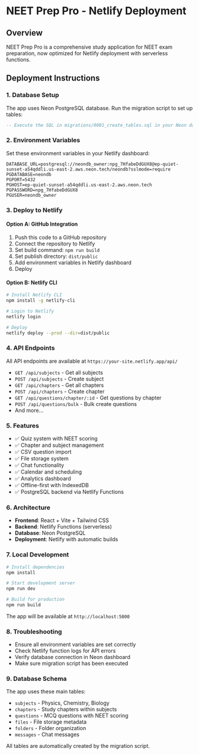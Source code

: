 # NEET Prep Pro - Netlify Deployment

## Overview
NEET Prep Pro is a comprehensive study application for NEET exam preparation, now optimized for Netlify deployment with serverless functions.

## Deployment Instructions

### 1. Database Setup
The app uses Neon PostgreSQL database. Run the migration script to set up tables:

```sql
-- Execute the SQL in migrations/0001_create_tables.sql in your Neon database console
```

### 2. Environment Variables
Set these environment variables in your Netlify dashboard:

```
DATABASE_URL=postgresql://neondb_owner:npg_7HfabeDdGUX8@ep-quiet-sunset-a54qddli.us-east-2.aws.neon.tech/neondb?sslmode=require
PGDATABASE=neondb
PGPORT=5432
PGHOST=ep-quiet-sunset-a54qddli.us-east-2.aws.neon.tech
PGPASSWORD=npg_7HfabeDdGUX8
PGUSER=neondb_owner
```

### 3. Deploy to Netlify

#### Option A: GitHub Integration
1. Push this code to a GitHub repository
2. Connect the repository to Netlify
3. Set build command: `npm run build`
4. Set publish directory: `dist/public`
5. Add environment variables in Netlify dashboard
6. Deploy

#### Option B: Netlify CLI
```bash
# Install Netlify CLI
npm install -g netlify-cli

# Login to Netlify
netlify login

# Deploy
netlify deploy --prod --dir=dist/public
```

### 4. API Endpoints
All API endpoints are available at `https://your-site.netlify.app/api/`

- `GET /api/subjects` - Get all subjects
- `POST /api/subjects` - Create subject
- `GET /api/chapters` - Get all chapters
- `POST /api/chapters` - Create chapter
- `GET /api/questions/chapter/:id` - Get questions by chapter
- `POST /api/questions/bulk` - Bulk create questions
- And more...

### 5. Features
- ✅ Quiz system with NEET scoring
- ✅ Chapter and subject management
- ✅ CSV question import
- ✅ File storage system
- ✅ Chat functionality
- ✅ Calendar and scheduling
- ✅ Analytics dashboard
- ✅ Offline-first with IndexedDB
- ✅ PostgreSQL backend via Netlify Functions

### 6. Architecture
- **Frontend**: React + Vite + Tailwind CSS
- **Backend**: Netlify Functions (serverless)
- **Database**: Neon PostgreSQL
- **Deployment**: Netlify with automatic builds

### 7. Local Development
```bash
# Install dependencies
npm install

# Start development server
npm run dev

# Build for production
npm run build
```

The app will be available at `http://localhost:5000`

### 8. Troubleshooting
- Ensure all environment variables are set correctly
- Check Netlify function logs for API errors
- Verify database connection in Neon dashboard
- Make sure migration script has been executed

### 9. Database Schema
The app uses these main tables:
- `subjects` - Physics, Chemistry, Biology
- `chapters` - Study chapters within subjects
- `questions` - MCQ questions with NEET scoring
- `files` - File storage metadata
- `folders` - Folder organization
- `messages` - Chat messages

All tables are automatically created by the migration script.
